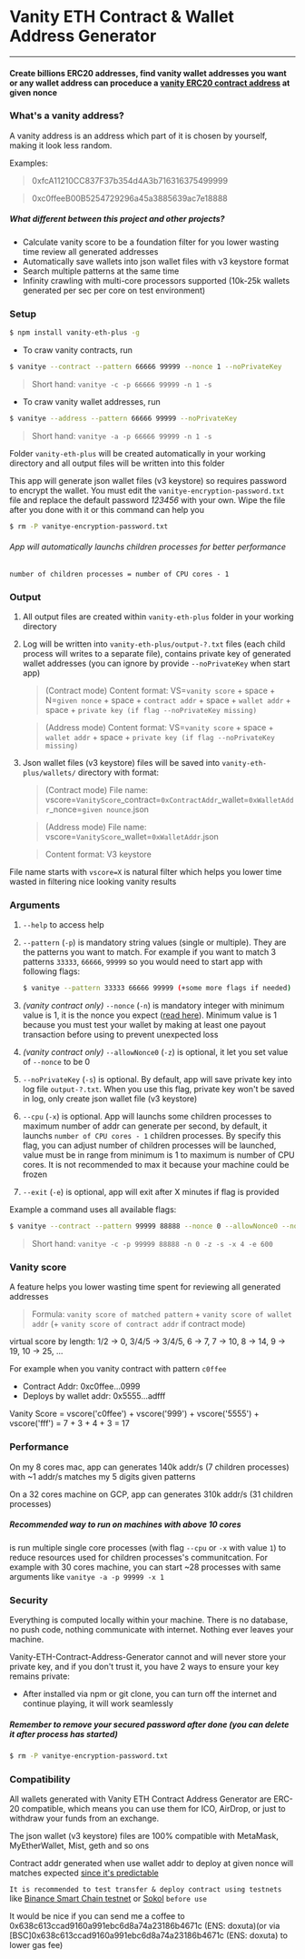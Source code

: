 # Vanity ETH Contract & Wallet Address Generator
---
#### Create billions ERC20 addresses, find vanity wallet addresses you want or any wallet address can proceduce a [vanity ERC20 contract address](https://ethereum.stackexchange.com/questions/760/how-is-the-address-of-an-ethereum-contract-computed) at given nonce

### What's a vanity address?
A vanity address is an address which part of it is chosen by yourself, making it look less random.

Examples:
> 0xfcA11210CC837F37b354d4A3b716316375499999

> 0xc0ffeeB00B5254729296a45a3885639ac7e18888

##### What different between this project and other projects?
- Calculate vanity score to be a foundation filter for you lower wasting time review all generated addresses
- Automatically save wallets into json wallet files with v3 keystore format
- Search multiple patterns at the same time
- Infinity crawling with multi-core processors supported (10k-25k wallets generated per sec per core on test environment)

### Setup
```sh
$ npm install vanity-eth-plus -g
```

- To craw vanity contracts, run
```sh
$ vanitye --contract --pattern 66666 99999 --nonce 1 --noPrivateKey
```
> Short hand: `vanitye -c -p 66666 99999 -n 1 -s`

- To craw vanity wallet addresses, run
```sh
$ vanitye --address --pattern 66666 99999 --noPrivateKey
```
> Short hand: `vanitye -a -p 66666 99999 -n 1 -s`

Folder `vanity-eth-plus` will be created automatically in your working directory and all output files will be written into this folder

This app will generate json wallet files (v3 keystore) so requires password to encrypt the wallet. You must edit the `vanitye-encryption-password.txt` file and replace the default password _123456_ with your own. Wipe the file after you done with it or this command can help you
```sh
$ rm -P vanitye-encryption-password.txt
```

###### App will automatically launchs children processes for better performance
    number of children processes = number of CPU cores - 1

### Output
1. All output files are created within `vanity-eth-plus` folder in your working directory
2. Log will be written into `vanity-eth-plus/output-?.txt` files (each child process will writes to a separate file), contains private key of generated wallet addresses (you can ignore by provide `--noPrivateKey` when start app)
    > (Contract mode) Content format: VS=`vanity score` + space + N=`given nonce` + space + `contract addr` + space + `wallet addr` + space + `private key (if flag --noPrivateKey missing)`

    > (Address mode) Content format: VS=`vanity score` + space + `wallet addr` + space + `private key (if flag --noPrivateKey missing)`
2. Json wallet files (v3 keystore) files will be saved into `vanity-eth-plus/wallets/` directory with format:
    > (Contract mode) File name: vscore=`VanityScore`_contract=`0xContractAddr`_wallet=`0xWalletAddr`_nonce=`given nounce`.json

    > (Address mode) File name: vscore=`VanityScore`_wallet=`0xWalletAddr`.json

    > Content format: V3 keystore

File name starts with `vscore=X` is natural filter which helps you lower time wasted in filtering nice looking vanity results

### Arguments

1. `--help` to access help

2. `--pattern` (`-p`) is mandatory string values (single or multiple). They are the patterns you want to match. For example if you want to match 3 patterns `33333`, `66666`, `99999` so you would need to start app with following flags:
    ```sh
    $ vanitye --pattern 33333 66666 99999 (+some more flags if needed)
    ```

3. _(vanity contract only)_ `--nonce` (`-n`) is mandatory integer with minimum value is 1, it is the nonce you expect ([read here](https://ethereum.stackexchange.com/questions/760/how-is-the-address-of-an-ethereum-contract-computed)). Minimum value is 1 because you must test your wallet by making at least one payout transaction before using to prevent unexpected loss

4. _(vanity contract only)_ `--allowNonce0` (`-z`) is optional, it let you set value of `--nonce` to be 0

5. `--noPrivateKey` (`-s`) is optional. By default, app will save private key into log file `output-?.txt`. When you use this flag, private key won't be saved in log, only create json wallet file (v3 keystore)

6. `--cpu` (`-x`) is optional. App will launchs some children processes to maximum number of addr can generate per second, by default, it launchs `number of CPU cores - 1` children processes. By specify this flag, you can adjust number of children processes will be launched, value must be in range from minimum is 1 to maximum is number of CPU cores. It is not recommended to max it because your machine could be frozen

7. `--exit` (`-e`) is optional, app will exit after X minutes if flag is provided

Example a command uses all available flags:
```sh
$ vanitye --contract --pattern 99999 88888 --nonce 0 --allowNonce0 --noPrivateKey --cpu 4 --exit 600
```

> Short hand: `vanitye -c -p 99999 88888 -n 0 -z -s -x 4 -e 600`
    
### Vanity score
A feature helps you lower wasting time spent for reviewing all generated addresses

> Formula: `vanity score of matched pattern` + `vanity score of wallet addr` (+ `vanity score of contract addr` if contract mode)

virtual score by length: 1/2 → 0, 3/4/5 → 3/4/5, 6 → 7, 7 → 10, 8 → 14, 9 → 19, 10 → 25, ...

For example when you vanity contract with pattern `c0ffee`
- Contract Addr: 0xc0ffee...0999
- Deploys by wallet addr: 0x5555...adfff

Vanity Score = vscore('c0ffee') + vscore('999') + vscore('5555') + vscore('fff') = 7 + 3 + 4 + 3 = 17

### Performance
On my 8 cores mac, app can generates 140k addr/s (7 children processes) with ~1 addr/s matches my 5 digits given patterns

On a 32 cores machine on GCP, app can generates 310k addr/s (31 children processes)

##### Recommended way to run on machines with above 10 cores
is run multiple single core processes (with flag `--cpu` or `-x` with value `1`) to reduce resources used for children processes's communitcation. For example with 30 cores machine, you can start ~28 processes with same arguments like `vanitye -a -p 99999 -x 1`

### Security
Everything is computed locally within your machine. There is no database, no push code, nothing communicate with internet. Nothing ever leaves your machine.

Vanity-ETH-Contract-Address-Generator cannot and will never store your private key, and if you don't trust it, you have 2 ways to ensure your key remains private:
- After installed via npm or git clone, you can turn off the internet and continue playing, it will work seamlessly

##### Remember to remove your secured password after done (you can delete it after process has started)

```sh
$ rm -P vanitye-encryption-password.txt
```

### Compatibility
All wallets generated with Vanity ETH Contract Address Generator are ERC-20 compatible, which means you can use them for ICO, AirDrop, or just to withdraw your funds from an exchange.

The json wallet (v3 keystore) files are 100% compatible with MetaMask, MyEtherWallet, Mist, geth and so ons

Contract addr generated when use wallet addr to deploy at given nonce will matches expected [since it's predictable](https://ethereum.stackexchange.com/questions/760/how-is-the-address-of-an-ethereum-contract-computed)

`It is recommended to test transfer & deploy contract using testnets` like [Binance Smart Chain testnet](https://testnet.binance.org/faucet-smart) or [Sokol](https://faucet.poa.network/) `before use`

It would be nice if you can send me a coffee to 0x638c613ccad9160a991ebc6d8a74a23186b4671c (ENS: doxuta)(or via [BSC]0x638c613ccad9160a991ebc6d8a74a23186b4671c (ENS: doxuta) to lower gas fee)
